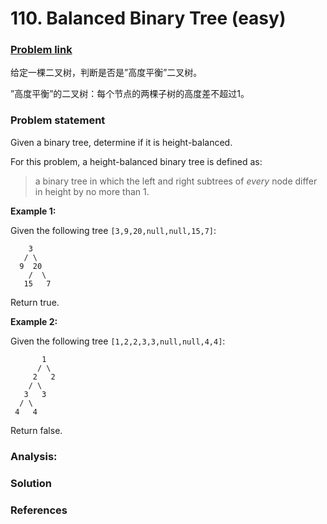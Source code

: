 # 110. Balanced Binary Tree \(easy\)

### [Problem link](https://leetcode.com/problems/balanced-binary-tree/)

给定一棵二叉树，判断是否是”高度平衡”二叉树。

”高度平衡”的二叉树：每个节点的两棵子树的高度差不超过1。

### Problem statement

Given a binary tree, determine if it is height-balanced.

For this problem, a height-balanced binary tree is defined as:

> a binary tree in which the left and right subtrees of _every_ node differ in height by no more than 1.

**Example 1:**

Given the following tree `[3,9,20,null,null,15,7]`:

```text
    3
   / \
  9  20
    /  \
   15   7
```

Return true.  
  
**Example 2:**

Given the following tree `[1,2,2,3,3,null,null,4,4]`:

```text
       1
      / \
     2   2
    / \
   3   3
  / \
 4   4
```

Return false.

### Analysis:



### Solution

### References

